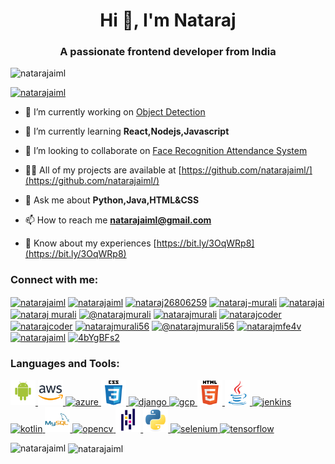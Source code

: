 <h1 align="center">Hi 👋, I'm Nataraj</h1>
<h3 align="center">A passionate frontend developer from India</h3>

<p align="left"> <img src="https://komarev.com/ghpvc/?username=natarajaiml&label=Profile%20views&color=0e75b6&style=plastic" alt="natarajaiml" /> </p>

<p align="left"> <a href="https://github.com/ryo-ma/github-profile-trophy"><img src="https://github-profile-trophy.vercel.app/?username=natarajaiml" alt="natarajaiml" /></a> </p>

- 🔭 I’m currently working on [Object Detection](https://github.com/natarajaiml/Object-Detection)

- 🌱 I’m currently learning **React,Nodejs,Javascript**

- 👯 I’m looking to collaborate on [Face Recognition Attendance System](https://github.com/natarajaiml/Face-Recognition-Attendance-System)

- 👨‍💻 All of my projects are available at [https://github.com/natarajaiml/](https://github.com/natarajaiml/)

- 💬 Ask me about **Python,Java,HTML&CSS**

- 📫 How to reach me **natarajaiml@gmail.com**

- 📄 Know about my experiences [https://bit.ly/3OqWRp8](https://bit.ly/3OqWRp8)

<h3 align="left">Connect with me:</h3>
<p align="left">
<a href="https://codepen.io/natarajaiml" target="blank"><img align="center" src="https://raw.githubusercontent.com/rahuldkjain/github-profile-readme-generator/master/src/images/icons/Social/codepen.svg" alt="natarajaiml" height="30" width="40" /></a>
<a href="https://dev.to/natarajaiml" target="blank"><img align="center" src="https://raw.githubusercontent.com/rahuldkjain/github-profile-readme-generator/master/src/images/icons/Social/devto.svg" alt="natarajaiml" height="30" width="40" /></a>
<a href="https://twitter.com/nataraj26806259" target="blank"><img align="center" src="https://raw.githubusercontent.com/rahuldkjain/github-profile-readme-generator/master/src/images/icons/Social/twitter.svg" alt="nataraj26806259" height="30" width="40" /></a>
<a href="https://linkedin.com/in/nataraj-murali" target="blank"><img align="center" src="https://raw.githubusercontent.com/rahuldkjain/github-profile-readme-generator/master/src/images/icons/Social/linked-in-alt.svg" alt="nataraj-murali" height="30" width="40" /></a>
<a href="https://codesandbox.com/natarajai" target="blank"><img align="center" src="https://raw.githubusercontent.com/rahuldkjain/github-profile-readme-generator/master/src/images/icons/Social/codesandbox.svg" alt="natarajai" height="30" width="40" /></a>
<a href="https://kaggle.com/nataraj murali" target="blank"><img align="center" src="https://raw.githubusercontent.com/rahuldkjain/github-profile-readme-generator/master/src/images/icons/Social/kaggle.svg" alt="nataraj murali" height="30" width="40" /></a>
<a href="https://hashnode.com/@natarajmurali" target="blank"><img align="center" src="https://raw.githubusercontent.com/rahuldkjain/github-profile-readme-generator/master/src/images/icons/Social/hashnode.svg" alt="@natarajmurali" height="30" width="40" /></a>
<a href="https://www.codechef.com/users/natarajmurali" target="blank"><img align="center" src="https://cdn.jsdelivr.net/npm/simple-icons@3.1.0/icons/codechef.svg" alt="natarajmurali" height="30" width="40" /></a>
<a href="https://www.hackerrank.com/natarajcoder" target="blank"><img align="center" src="https://raw.githubusercontent.com/rahuldkjain/github-profile-readme-generator/master/src/images/icons/Social/hackerrank.svg" alt="natarajcoder" height="30" width="40" /></a>
<a href="https://codeforces.com/profile/natarajcoder" target="blank"><img align="center" src="https://raw.githubusercontent.com/rahuldkjain/github-profile-readme-generator/master/src/images/icons/Social/codeforces.svg" alt="natarajcoder" height="30" width="40" /></a>
<a href="https://www.leetcode.com/natarajmurali56" target="blank"><img align="center" src="https://raw.githubusercontent.com/rahuldkjain/github-profile-readme-generator/master/src/images/icons/Social/leet-code.svg" alt="natarajmurali56" height="30" width="40" /></a>
<a href="https://www.hackerearth.com/@natarajmurali56" target="blank"><img align="center" src="https://raw.githubusercontent.com/rahuldkjain/github-profile-readme-generator/master/src/images/icons/Social/hackerearth.svg" alt="@natarajmurali56" height="30" width="40" /></a>
<a href="https://auth.geeksforgeeks.org/user/natarajmfe4v" target="blank"><img align="center" src="https://raw.githubusercontent.com/rahuldkjain/github-profile-readme-generator/master/src/images/icons/Social/geeks-for-geeks.svg" alt="natarajmfe4v" height="30" width="40" /></a>
<a href="https://www.topcoder.com/members/natarajaiml" target="blank"><img align="center" src="https://raw.githubusercontent.com/rahuldkjain/github-profile-readme-generator/master/src/images/icons/Social/topcoder.svg" alt="natarajaiml" height="30" width="40" /></a>
<a href="https://discord.gg/4bYgBFs2" target="blank"><img align="center" src="https://raw.githubusercontent.com/rahuldkjain/github-profile-readme-generator/master/src/images/icons/Social/discord.svg" alt="4bYgBFs2" height="30" width="40" /></a>
</p>

<h3 align="left">Languages and Tools:</h3>
<p align="left"> <a href="https://developer.android.com" target="_blank" rel="noreferrer"> <img src="https://raw.githubusercontent.com/devicons/devicon/master/icons/android/android-original-wordmark.svg" alt="android" width="40" height="40"/> </a> <a href="https://aws.amazon.com" target="_blank" rel="noreferrer"> <img src="https://raw.githubusercontent.com/devicons/devicon/master/icons/amazonwebservices/amazonwebservices-original-wordmark.svg" alt="aws" width="40" height="40"/> </a> <a href="https://azure.microsoft.com/en-in/" target="_blank" rel="noreferrer"> <img src="https://www.vectorlogo.zone/logos/microsoft_azure/microsoft_azure-icon.svg" alt="azure" width="40" height="40"/> </a> <a href="https://www.w3schools.com/css/" target="_blank" rel="noreferrer"> <img src="https://raw.githubusercontent.com/devicons/devicon/master/icons/css3/css3-original-wordmark.svg" alt="css3" width="40" height="40"/> </a> <a href="https://www.djangoproject.com/" target="_blank" rel="noreferrer"> <img src="https://cdn.worldvectorlogo.com/logos/django.svg" alt="django" width="40" height="40"/> </a> <a href="https://cloud.google.com" target="_blank" rel="noreferrer"> <img src="https://www.vectorlogo.zone/logos/google_cloud/google_cloud-icon.svg" alt="gcp" width="40" height="40"/> </a> <a href="https://www.w3.org/html/" target="_blank" rel="noreferrer"> <img src="https://raw.githubusercontent.com/devicons/devicon/master/icons/html5/html5-original-wordmark.svg" alt="html5" width="40" height="40"/> </a> <a href="https://www.java.com" target="_blank" rel="noreferrer"> <img src="https://raw.githubusercontent.com/devicons/devicon/master/icons/java/java-original.svg" alt="java" width="40" height="40"/> </a> <a href="https://www.jenkins.io" target="_blank" rel="noreferrer"> <img src="https://www.vectorlogo.zone/logos/jenkins/jenkins-icon.svg" alt="jenkins" width="40" height="40"/> </a> <a href="https://kotlinlang.org" target="_blank" rel="noreferrer"> <img src="https://www.vectorlogo.zone/logos/kotlinlang/kotlinlang-icon.svg" alt="kotlin" width="40" height="40"/> </a> <a href="https://www.mysql.com/" target="_blank" rel="noreferrer"> <img src="https://raw.githubusercontent.com/devicons/devicon/master/icons/mysql/mysql-original-wordmark.svg" alt="mysql" width="40" height="40"/> </a> <a href="https://opencv.org/" target="_blank" rel="noreferrer"> <img src="https://www.vectorlogo.zone/logos/opencv/opencv-icon.svg" alt="opencv" width="40" height="40"/> </a> <a href="https://pandas.pydata.org/" target="_blank" rel="noreferrer"> <img src="https://raw.githubusercontent.com/devicons/devicon/2ae2a900d2f041da66e950e4d48052658d850630/icons/pandas/pandas-original.svg" alt="pandas" width="40" height="40"/> </a> <a href="https://www.python.org" target="_blank" rel="noreferrer"> <img src="https://raw.githubusercontent.com/devicons/devicon/master/icons/python/python-original.svg" alt="python" width="40" height="40"/> </a> <a href="https://www.selenium.dev" target="_blank" rel="noreferrer"> <img src="https://raw.githubusercontent.com/detain/svg-logos/780f25886640cef088af994181646db2f6b1a3f8/svg/selenium-logo.svg" alt="selenium" width="40" height="40"/> </a> <a href="https://www.tensorflow.org" target="_blank" rel="noreferrer"> <img src="https://www.vectorlogo.zone/logos/tensorflow/tensorflow-icon.svg" alt="tensorflow" width="40" height="40"/> </a> </p>

<p><img align="left" src="https://github-readme-stats.vercel.app/api/top-langs?username=natarajaiml&show_icons=true&theme=dark&locale=en&layout=compact" alt="natarajaiml" /></p>

<p>&nbsp;<img align="center" src="https://github-readme-stats.vercel.app/api?username=natarajaiml&show_icons=true&locale=en" alt="natarajaiml" /></p>

